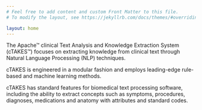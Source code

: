 ```yaml
---
# Feel free to add content and custom Front Matter to this file.
# To modify the layout, see https://jekyllrb.com/docs/themes/#overriding-theme-defaults

layout: home
---
```

<div class="centered-paragraph">
    <p> The Apache™ clinical Text Analysis and Knowledge Extraction System (cTAKES™) focuses on extracting knowledge from clinical text through Natural Language Processing (NLP) techniques.</p>
    <p> cTAKES is engineered in a modular fashion and employs leading-edge rule-based and machine learning methods.</p>
    <p> cTAKES has standard features for biomedical text processing software, including the ability to extract concepts such as symptoms, procedures, diagnoses, medications and anatomy with attributes and standard codes.</p>
</div>